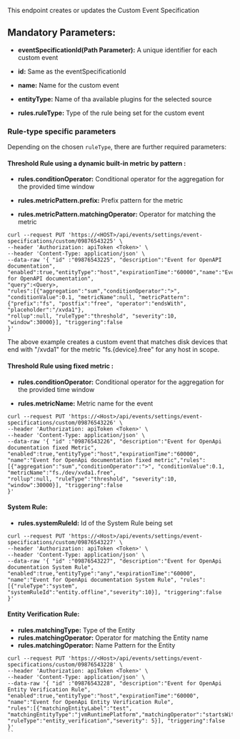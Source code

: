 This endpoint creates or updates the Custom Event Specification 

## Mandatory Parameters:

- **eventSpecificationId(Path Parameter):** A unique identifier for each custom event

- **id:** Same as the eventSpecificationId

- **name:** Name for the custom event

- **entityType:** Name of tha available plugins for the selected source

- **rules.ruleType:** Type of the rule being set for the custom event

### Rule-type specific parameters

Depending on the chosen `ruleType`, there are further required parameters:

#### Threshold Rule using a dynamic built-in metric by pattern :

- **rules.conditionOperator:** Conditional operator for the aggregation for the provided time window

- **rules.metricPattern.prefix:** Prefix pattern for the metric

- **rules.metricPattern.matchingOperator:** Operator for matching the metric 

```
curl --request PUT 'https://<HOST>/api/events/settings/event-specifications/custom/09876543225' \
--header 'Authorization: apiToken <Token>' \
--header 'Content-Type: application/json' \
--data-raw '{ "id" :"09876543225", "description":"Event for OpenAPI documentation", "enabled":true,"entityType":"host","expirationTime":"60000","name":"Event for OpenAPI documentation",
"query":<Query>, 
"rules":[{"aggregation":"sum","conditionOperator":">", "conditionValue":0.1, "metricName":null, "metricPattern":{"prefix":"fs", "postfix":"free", "operator":"endsWith", "placeholder":"/xvda1"}, 
"rollup":null, "ruleType":"threshold", "severity":10, "window":30000}], "triggering":false
}'
```
The above example creates a custom event that matches disk devices that end with "/xvda1" for the metric "fs.{device}.free" for any host in scope.

#### Threshold Rule using fixed metric :

- **rules.conditionOperator:** Conditional operator for the aggregation for the provided time window

- **rules.metricName:** Metric name for the event

```
curl --request PUT 'https://<Host>/api/events/settings/event-specifications/custom/09876543226' \
--header 'Authorization: apiToken <Token>' \
--header 'Content-Type: application/json' \
--data-raw '{ "id" :"09876543226", "description":"Event for OpenApi documentation fixed Metric", "enabled":true,"entityType":"host","expirationTime":"60000",
"name":"Event for OpenApi documentation fixed metric","rules":[{"aggregation":"sum","conditionOperator":">", "conditionValue":0.1, "metricName":"fs./dev/xvda1.free", 
"rollup":null, "ruleType":"threshold", "severity":10, "window":30000}], "triggering":false
}'
```

#### System Rule:

- **rules.systemRuleId:** Id of the System Rule being set 

```
curl --request PUT 'https://<Host>/api/events/settings/event-specifications/custom/09876543227' \
--header 'Authorization: apiToken <Token>' \
--header 'Content-Type: application/json' \
--data-raw '{ "id" :"09876543227", "description":"Event for OpenApi documentation System Rule", "enabled":true,"entityType":"any","expirationTime":"60000",
"name":"Event for OpenApi documentation System Rule", "rules":[{"ruleType":"system", "systemRuleId":"entity.offline","severity":10}], "triggering":false
}'
```

#### Entity Verification Rule:

- **rules.matchingType:** Type of the Entity
- **rules.matchingOperator:** Operator for matching the Entity name
- **rules.matchingOperator:** Name Pattern for the Entity

```
curl --request PUT 'https://<Host>/api/events/settings/event-specifications/custom/09876543228' \
--header 'Authorization: apiToken <Token>' \
--header 'Content-Type: application/json' \
--data-raw '{ "id" :"09876543228", "description":"Event for OpenApi Entity Verification Rule", "enabled":true,"entityType":"host","expirationTime":"60000",
"name":"Event for OpenApi Entity Verification Rule",
"rules":[{"matchingEntityLabel":"test", "matchingEntityType":"jvmRuntimePlatform","matchingOperator":"startsWith","offlineDuration":1800000, 
"ruleType":"entity_verification","severity": 5}], "triggering":false
}'
``
